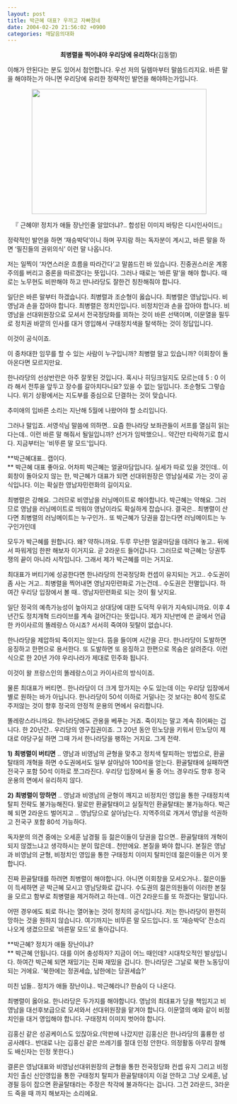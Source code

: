 ```yaml
---
layout: post
title: 박근혜 대표? 우끼고 자빠졌네
date: 2004-02-20 21:56:02 +0900
categories: 깨달음의대화
---
```

<p align="center">
  <b>최병렬을 찍어내야 우리당에 유리하다</b>(김동렬)
</p>

이해가 안된다는 분도 있어서 첨언합니다. 우선 저의 딜렘마부터 말씀드리지요. 바른 말을 해야하는가 아니면 우리당에 유리한 정략적인 발언을 해야하는가입니다. 

<p align="center">
  <img src="http://drkimz.com/technote/board/KDR/upimg/1077282181.jpg" width="395" height="282" border="0" />
</p>

<p align="center">
  『 근혜야! 정치가 애들 장난인줄 알았더냐?.. 합성된 이미지 바탕은 디시인사이드』
</p>

정략적인 발언을 하면 ‘재승박덕’이니 하며 꾸지람 하는 독자분이 계시고, 바른 말을 하면 ‘필진들의 권위의식’ 이런 말 나옵니다. 

저는 일찍이 ‘자연스러운 흐름을 따라간다’고 말씀드린 바 있습니다. 진중권스러운 계몽주의를 버리고 중론을 따르겠다는 뜻입니다. 그러나 때로는 ‘바른 말’을 해야 합니다. 때로는 노무현도 비판해야 하고 딴나라당도 잘한건 칭찬해줘야 합니다. 

일단은 바른 말부터 하겠습니다. 최병렬과 조순형이 옳습니다. 최병렬은 영남입니다. 비영남과 손을 잡아야 합니다. 최병렬은 정치인입니다. 비정치인과 손을 잡아야 합니다. 비영남을 선대위원장으로 모셔서 전국정당화를 꾀하는 것이 바른 선택이며, 이문열을 필두로 정치권 바깥의 인사를 대거 영입해서 구태정치색을 탈색하는 것이 정답입니다. 

이것이 공식이죠. 

이 중차대한 임무를 할 수 있는 사람이 누구입니까? 최병렬 말고 있습니까? 이회창이 돌아온다면 모르지만요. 

한나라당의 선상반란은 아주 잘못된 것입니다. 혹시나 히딩크일지도 모르는데 5 : 0 이라 해서 전투을 앞두고 장수를 갈아치다니요? 있을 수 없는 일입니다. 조순형도 그렇습니다. 위기 상황에서는 지도부를 중심으로 단결하는 것이 맞습니다. 

추미애의 입바른 소리는 지난해 5월에 나왔어야 할 소리입니다. 

그러나 말입죠. 서영석님 말씀에 의하면.. 요즘 한나라당 보좌관들이 서프를 열심히 읽는다는데.. 이런 바른 말 해줘서 될일입니까? 선거가 임박했으니.. 약간만 타락하기로 합시다. 지금부터는 '비뚜른 말 모드'입니다. 

**박근혜대표.. 캡이다.   
** 박근혜 대표 좋아요. 어차피 박근혜는 얼굴마담입니다. 실세가 따로 있을 것인데.. 이회창이 돌아오지 않는 한, 박근혜가 대표가 되면 선대위원장은 영남실세로 가는 것이 공식입니다. 이는 확실한 영남자민련화의 길이지요. 

최병렬은 강해요. 그러므로 비영남을 러닝메이트로 해야합니다. 박근혜는 약해요. 그러므로 영남을 러닝메이트로 띄워야 영남이라도 확실하게 잡습니다. 결국은.. 최병렬이 산다면 최병렬의 러닝메이트는 누구인가.. 또 박근혜가 당권을 잡는다면 러닝메이트는 누구인가인데 

모두가 박근혜를 원합니다. 왜? 약하니까요. 두루 무난한 얼굴마담을 데려다 놓고.. 뒤에서 파워게임 한판 해보자 이거지요. 곧 2라운드 들어갑니다. 그러므로 박근혜는 당권투쟁의 끝이 아니라 시작입니다. 그래서 제가 박근혜를 미는 거지요.

최대표가 버티기에 성공한다면 한나라당의 전국정당화 컨셉이 유지되는 거고.. 수도권이 좀 사는 거고.. 최병렬을 찍어내면 영남자민련화로 가는건데.. 수도권은 전멸입니다. 하여간 우리당 입장에서 볼 때.. 영남자민련화로 되는 것이 훨 낫지요. 

일단 정국의 예측가능성이 높아지고 상대당에 대한 도덕적 우위가 지속되니까요. 이후 4년간도 정치개혁 드라이브를 계속 걸어간다는 뜻입니다. 제가 지난번에 쓴 글에서 언급한 카이사르의 똘레랑스 아시죠? 서서히 죽여야 뒷탈이 없습니다. 

한나라당을 제압하되 죽이지는 않는다. 뜸을 들이며 시간을 끈다. 한나라당이 도발하면 응징하고 한편으로 용서한다. 또 도발하면 또 응징하고 한편으로 목숨은 살려준다. 이런 식으로 한 20년 가야 우리나라가 제대로 민주화 됩니다. 

이것이 왈 프랑스인의 똘레랑스이고 카이사르의 방식이죠.

물론 최대표가 버티면.. 한나라당이 더 크게 망가지는 수도 있는데 이는 우리당 입장에서 별로 원하는 바가 아닙니다. 한나라당이 50석 이하로 거덜나는 것 보다는 80석 정도로 주저않는 것이 향후 정국의 안정적 운용의 면에서 유리합니다. 

똘레랑스라니까요. 한나라당에도 관용을 베푸는 거죠. 죽이지는 말고 계속 쥐어짜는 겁니다. 한 20년간.. 우리당의 영구집권이죠. 그 20년 동안 민노당을 키워서 민노당이 제대로 야당구실 하면 그때 가서 한나라당을 팽하는 거지요. 그게 전략.

**1)** **최병렬이 버티면** .. 영남과 비영남의 균형을 맞추고 정치색 탈피하는 방법으로, 환골탈태의 개혁을 하면 수도권에서도 일부 살아남아 100석을 얻는다. 환골탈태에 실패하면 전국구 포함 50석 이하로 쪼그라진다. 우리당 입장에서 둘 중 어느 경우라도 향후 정국운용의 면에서 유리하지 않다. 

**2) 최병렬이 망하면** .. 영남과 비영남의 균형이 깨지고 비정치인 영입을 통한 구태정치색 탈피 전략도 불가능해진다. 말로만 환골탈태이고 실질적인 환골탈태는 불가능하다. 박근혜 되면 2라운드 벌어지고 .. 영남당으로 살아남는다. 지역주의로 개겨서 영남을 석권하고 전국구 포함 80석 가능하다. 

독자분의 의견 중에는 오세훈 남경필 등 젊은이들이 당권을 잡으면.. 환골탈태의 개혁이 되지 않겠느냐고 생각하시는 분이 많은데.. 천만에요. 본질을 봐야 합니다. 본질은 영남과 비영남의 균형, 비정치인 영입을 통한 구태정치 이미지 탈피인데 젊은이들은 이거 못합니다. 

진짜 환골탈태를 하려면 최병렬이 해야합니다. 아니면 이회창을 모셔오거나.. 젊은이들이 득세하면 곧 박근혜 모시고 영남당화로 갑니다. 수도권의 젊은의원들이 이러한 본질을 모르고 함부로 최병렬을 제거하려고 하는데.. 이건 2라운드를 또 하겠다는 말입니다. 

어떤 경우에도 퇴로 하나는 열어놓는 것이 정치의 공식입니다. 저는 한나라당이 완전히 망하는 것을 원하지 않습니다. 여기까지는 비뚜른 말 모드입니다. 또 ‘재승박덕’ 잔소리 나오게 생겼으므로 '바른말 모드'로 돌아갑니다. 

**박근혜? 정치가 애들 장난이냐?  
** 박근혜 안됩니다. 대를 이어 충성하자? 지금이 어느 때인데? 시대착오적인 발상입니다. 하여간 박근혜 되면 재밌기는 진짜 재밌을 겁니다. 한나라당은 그날로 북한 노동당이 되는 거에요. '북한에는 정권세습, 남한에는 당권세습?'

미친 넘들.. 정치가 애들 장난이냐.. 박근혜라니? 한숨이 다 나온다. 

최병렬이 옳아요. 한나라당은 두가지를 해야합니다. 영남의 최대표가 당을 책임지고 비영남을 대선후보급으로 모셔와서 선대위원장을 맡겨야 합니다. 이문열의 예와 같이 비정치인을 대거 영입해야 합니다. 구태정치 이미지 벗어야 합니다. 

김홍신 같은 성공케이스도 있잖아요.(막판에 나갔지만 김홍신은 한나라당의 훌륭한 성공사례다.. 반대로 나는 김홍신 같은 쓰레기를 절대 인정 안한다. 의정활동 아무리 잘해도 배신자는 인정 못한다.) 

결론은 영남대표와 비영남선대위원장의 균형을 통한 전국정당화 컨셉 유지 그리고 비정치인 출신 신인영입을 통한 구태정치 탈피가 환골탈태이지 이걸 안하고 그냥 오세훈, 남경필 등이 잡으면 환골탈태라는 주장은 착각에 불과하다는 겁니다. 그건 2라운드, 3라운드 죽을 때 까지 해보자는 소리에요.